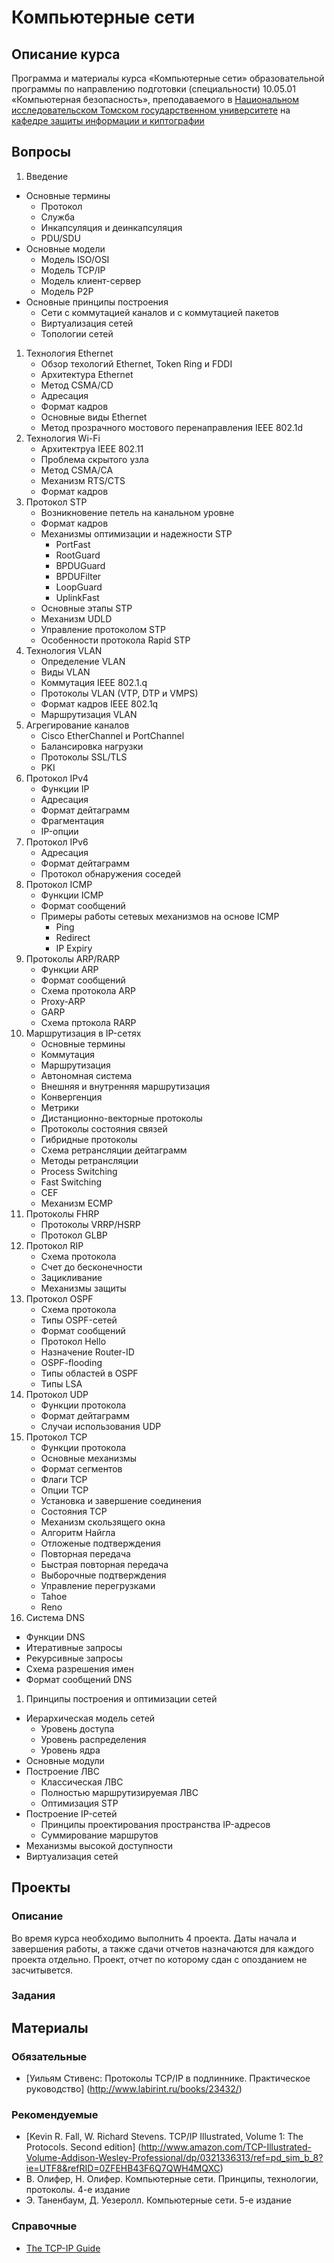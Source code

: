 # Компьютерные сети

## Описание курса

Программа и материалы курса «Компьютерные сети»
образовательной программы по направлению подготовки (специальности)
10.05.01 «Компьютерная безопасность», преподаваемого в [Национальном исследовательском Томском государственном университете](http://www.tsu.ru) на [кафедре защиты информации и киптографии](http://isc.tsu.ru)

## Вопросы

1. Введение
  * Основные термины
    * Протокол
    * Служба
    * Инкапсуляция и деинкапсуляция
    * PDU/SDU
  * Основные модели
    * Модель ISO/OSI
    * Модель TCP/IP
    * Модель клиент-сервер
    * Модель P2P  
  * Основные принципы построения
    * Сети с коммутацией каналов и с коммутацией пакетов
    * Виртуализация сетей
    * Топологии сетей
1. Технология Ethernet
    * Обзор техологий Ethernet, Token Ring и FDDI
    * Архитектура Ethernet
    * Метод CSMA/CD
    * Адресация 
    * Формат кадров
    * Основные виды Ethernet
    * Метод прозрачного мостового перенаправления IEEE 802.1d
1. Технология Wi-Fi  
    * Архитектруа IEEE 802.11
    * Проблема скрытого узла
    * Метод CSMA/CA
    * Механизм RTS/CTS 
    * Формат кадров
1. Протокол STP
    * Возникновение петель на канальном уровне
    * Формат кадров
    * Механизмы оптимизации и надежности STP
        * PortFast
        * RootGuard
        * BPDUGuard
        * BPDUFilter
        * LoopGuard
        * UplinkFast
    * Основные этапы STP
    * Механизм UDLD
    * Управление протоколом STP
    * Особенности протокола Rapid STP
1. Технология VLAN
    * Определение VLAN
    * Виды VLAN
    * Коммутация IEEE 802.1.q
    * Протоколы VLAN (VTP, DTP и VMPS)
    * Формат кадров IEEE 802.1q
    * Маршрутизация VLAN
1. Агрегирование каналов
    * Cisco EtherChannel и PortChannel 
    * Балансировка нагрузки
    * Протоколы SSL/TLS
    * PKI
1. Протокол IPv4
    * Функции IP
    * Адресация
    * Формат дейтаграмм
    * Фрагментация
    * IP-опции
1. Протокол IPv6
    * Адресация
    * Формат дейтаграмм
    * Протокол обнаружения соседей
1. Протокол ICMP
    * Функции ICMP
    * Формат сообщений
    * Примеры работы сетевых механизмов на основе ICMP
      * Ping
      * Redirect
      * IP Expiry
1. Протоколы ARP/RARP
   * Функции ARP
   * Формат сообщений
   * Схема протокола ARP
   * Proxy-ARP
   * GARP
   * Схема пртокола RARP
1. Маршрутизация в IP-сетях
   * Основные термины
    * Коммутация
    * Маршрутизация
    * Автономная система
    * Внешняя и внутренняя маршрутизация
    * Конвергенция
   * Метрики
   * Дистанционно-векторные протоколы
   * Протоколы состояния связей
   * Гибридные протоколы
   * Схема ретрансляции дейтаграмм
   * Методы ретрансляции
    * Process Switching
    * Fast Switching
    * CEF
    * Механизм ECMP
1. Протоколы FHRP
   * Протоколы VRRP/HSRP
   * Протокол GLBP
1. Протокол RIP   
   * Схема протокола
   * Счет до бесконечности
   * Зацикливание
   * Механизмы защиты
1. Протокол OSPF
   * Схема протокола
   * Типы OSPF-сетей
   * Формат сообщений
   * Протокол Hello
   * Назначение Router-ID
   * OSPF-flooding
   * Типы областей в OSPF
   * Типы LSA
1. Протокол UDP
   * Функции протокола
   * Формат дейтаграмм
   * Случаи использования UDP
1. Протокол TCP
   * Функции протокола
   * Основные механизмы
   * Формат сегментов
   * Флаги TCP
   * Опции TCP
   * Установка и завершение соединения
   * Состояния TCP
   * Механизм скользящего окна
   * Алгоритм Найгла
   * Отложеные подтверждения
   * Повторная передача
   * Быстрая повторная передача
   * Выборочные подтверждения
   * Управление перегрузками
    * Tahoe
    * Reno
1. Система DNS
  * Функции DNS
  * Итеративные запросы
  * Рекурсивные запросы
  * Схема разрешения имен
  * Формат сообщений DNS
1. Принципы построения и оптимизации сетей
  * Иерархическая модель сетей
    * Уровень доступа 
    * Уровень распределения
    * Уровень ядра
  * Основные модули  
  * Построение ЛВС
    * Классическая ЛВС
    * Полностью маршрутизируемая ЛВС
    * Оптимизация STP
  * Построение IP-сетей
    * Принципы проектирования пространства IP-адресов
    * Суммирование маршрутов
  * Механизмы высокой доступности
  * Виртуализация сетей

## Проекты

### Описание
Во время курса необходимо выполнить 4 проекта. Даты начала и завершения работы, а также сдачи отчетов назначаются для каждого проекта отдельно. Проект, отчет по которому сдан с опозданием не засчитывется.

### Задания

## Материалы

### Обязательные
* [Уильям Стивенс: Протоколы TCP/IP в подлиннике. Практическое руководство] (http://www.labirint.ru/books/23432/) 

### Рекомендуемые
* [Kevin R. Fall, W. Richard Stevens. TCP/IP Illustrated, Volume 1: The Protocols. Second edition] (http://www.amazon.com/TCP-Illustrated-Volume-Addison-Wesley-Professional/dp/0321336313/ref=pd_sim_b_8?ie=UTF8&refRID=0ZFEHB43F6Q7QWH4MQXC) 
* В. Олифер, Н. Олифер. Компьютерные сети. Принципы, технологии, протоколы. 4-е издание
* Э. Таненбаум, Д. Уезеролл. Компьютерные сети. 5-е издание

### Справочные
* [The TCP-IP Guide](http://www.tcpipguide.com/)
